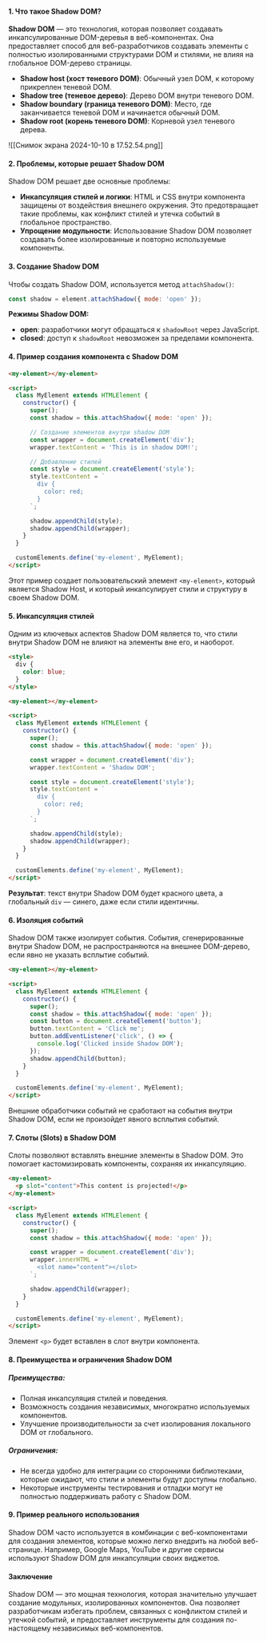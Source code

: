 #### 1. **Что такое Shadow DOM?**

**Shadow DOM** — это технология, которая позволяет создавать инкапсулированные DOM-деревья в веб-компонентах. Она предоставляет способ для веб-разработчиков создавать элементы с полностью изолированными структурами DOM и стилями, не влияя на глобальное DOM-дерево страницы.

- **Shadow host (хост теневого DOM)**: Обычный узел DOM, к которому прикреплен теневой DOM.
- **Shadow tree (теневое дерево)**: Дерево DOM внутри теневого DOM.
- **Shadow boundary (граница теневого DOM)**: Место, где заканчивается теневой DOM и начинается обычный DOM.
- **Shadow root (корень теневого DOM)**: Корневой узел теневого дерева.

![[Снимок экрана 2024-10-10 в 17.52.54.png]]


#### 2. **Проблемы, которые решает Shadow DOM**

Shadow DOM решает две основные проблемы:

- **Инкапсуляция стилей и логики**: HTML и CSS внутри компонента защищены от воздействия внешнего окружения. Это предотвращает такие проблемы, как конфликт стилей и утечка событий в глобальное пространство.
- **Упрощение модульности**: Использование Shadow DOM позволяет создавать более изолированные и повторно используемые компоненты.

#### 3. **Создание Shadow DOM**

Чтобы создать Shadow DOM, используется метод `attachShadow()`:

```js
const shadow = element.attachShadow({ mode: 'open' });
```

**Режимы Shadow DOM:**

- **open**: разработчики могут обращаться к `shadowRoot` через JavaScript.
- **closed**: доступ к `shadowRoot` невозможен за пределами компонента.

#### 4. **Пример создания компонента с Shadow DOM**

```html
<my-element></my-element>

<script>
  class MyElement extends HTMLElement {
    constructor() {
      super();
      const shadow = this.attachShadow({ mode: 'open' });

      // Создание элементов внутри shadow DOM
      const wrapper = document.createElement('div');
      wrapper.textContent = 'This is in shadow DOM!';

      // Добавление стилей
      const style = document.createElement('style');
      style.textContent = `
        div {
          color: red;
        }
      `;

      shadow.appendChild(style);
      shadow.appendChild(wrapper);
    }
  }

  customElements.define('my-element', MyElement);
</script>

```


Этот пример создает пользовательский элемент `<my-element>`, который является Shadow Host, и который инкапсулирует стили и структуру в своем Shadow DOM.

#### 5. **Инкапсуляция стилей**

Одним из ключевых аспектов Shadow DOM является то, что стили внутри Shadow DOM не влияют на элементы вне его, и наоборот.

```html
<style>
  div {
    color: blue;
  }
</style>

<my-element></my-element>

<script>
  class MyElement extends HTMLElement {
    constructor() {
      super();
      const shadow = this.attachShadow({ mode: 'open' });

      const wrapper = document.createElement('div');
      wrapper.textContent = 'Shadow DOM';

      const style = document.createElement('style');
      style.textContent = `
        div {
          color: red;
        }
      `;

      shadow.appendChild(style);
      shadow.appendChild(wrapper);
    }
  }

  customElements.define('my-element', MyElement);
</script>

```

**Результат**: текст внутри Shadow DOM будет красного цвета, а глобальный `div` — синего, даже если стили идентичны.

#### 6. **Изоляция событий**

Shadow DOM также изолирует события. События, сгенерированные внутри Shadow DOM, не распространяются на внешнее DOM-дерево, если явно не указать всплытие событий.

```html
<my-element></my-element>

<script>
  class MyElement extends HTMLElement {
    constructor() {
      super();
      const shadow = this.attachShadow({ mode: 'open' });
      const button = document.createElement('button');
      button.textContent = 'Click me';
      button.addEventListener('click', () => {
        console.log('Clicked inside Shadow DOM');
      });
      shadow.appendChild(button);
    }
  }

  customElements.define('my-element', MyElement);
</script>

```

Внешние обработчики событий не сработают на события внутри Shadow DOM, если не произойдет явного всплытия событий.

#### 7. **Слоты (Slots) в Shadow DOM**

Слоты позволяют вставлять внешние элементы в Shadow DOM. Это помогает кастомизировать компоненты, сохраняя их инкапсуляцию.

```html
<my-element>
  <p slot="content">This content is projected!</p>
</my-element>

<script>
  class MyElement extends HTMLElement {
    constructor() {
      super();
      const shadow = this.attachShadow({ mode: 'open' });

      const wrapper = document.createElement('div');
      wrapper.innerHTML = `
        <slot name="content"></slot>
      `;

      shadow.appendChild(wrapper);
    }
  }

  customElements.define('my-element', MyElement);
</script>
```

Элемент `<p>` будет вставлен в слот внутри компонента.

#### 8. **Преимущества и ограничения Shadow DOM**

##### Преимущества:

- Полная инкапсуляция стилей и поведения.
- Возможность создания независимых, многократно используемых компонентов.
- Улучшение производительности за счет изолирования локального DOM от глобального.

##### Ограничения:

- Не всегда удобно для интеграции со сторонними библиотеками, которые ожидают, что стили и элементы будут доступны глобально.
- Некоторые инструменты тестирования и отладки могут не полностью поддерживать работу с Shadow DOM.

#### 9. **Пример реального использования**

Shadow DOM часто используется в комбинации с веб-компонентами для создания элементов, которые можно легко внедрить на любой веб-странице. Например, Google Maps, YouTube и другие сервисы используют Shadow DOM для инкапсуляции своих виджетов.

#### Заключение

Shadow DOM — это мощная технология, которая значительно улучшает создание модульных, изолированных компонентов. Она позволяет разработчикам избегать проблем, связанных с конфликтом стилей и утечкой событий, и предоставляет инструменты для создания по-настоящему независимых веб-компонентов.